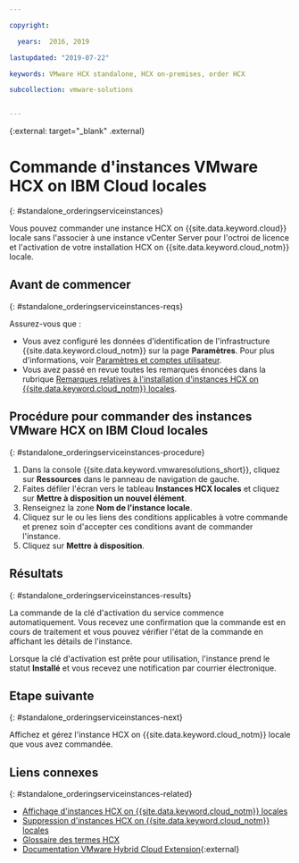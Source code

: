 ```yaml
---

copyright:

  years:  2016, 2019

lastupdated: "2019-07-22"

keywords: VMware HCX standalone, HCX on-premises, order HCX

subcollection: vmware-solutions


---
```


{:external: target="_blank" .external}

# Commande d'instances VMware HCX on IBM Cloud locales
{: #standalone_orderingserviceinstances}

Vous pouvez commander une instance HCX on {{site.data.keyword.cloud}} locale sans l'associer à une instance vCenter Server pour l'octroi de licence et l'activation de votre installation HCX on {{site.data.keyword.cloud_notm}} locale.

## Avant de commencer
{: #standalone_orderingserviceinstances-reqs}

Assurez-vous que :
*  Vous avez configuré les données d'identification de l'infrastructure {{site.data.keyword.cloud_notm}} sur la page **Paramètres**. Pour plus d'informations, voir [Paramètres et comptes utilisateur](/docs/services/vmwaresolutions/vmonic?topic=vmware-solutions-useraccount).
*  Vous avez passé en revue toutes les remarques énoncées dans la rubrique [Remarques relatives à l'installation d'instances HCX on {{site.data.keyword.cloud_notm}} locales](/docs/services/vmwaresolutions/services?topic=vmware-solutions-standalone_considerations).

## Procédure pour commander des instances VMware HCX on IBM Cloud locales
{: #standalone_orderingserviceinstances-procedure}

1. Dans la console {{site.data.keyword.vmwaresolutions_short}}, cliquez sur **Ressources** dans le panneau de navigation de gauche.
2. Faites défiler l'écran vers le tableau **Instances HCX locales** et cliquez sur **Mettre à disposition un nouvel élément**.
3. Renseignez la zone **Nom de l'instance locale**.
4. Cliquez sur le ou les liens des conditions applicables à votre commande et prenez soin d'accepter ces conditions avant de commander l'instance.
5. Cliquez sur **Mettre à disposition**.

## Résultats
{: #standalone_orderingserviceinstances-results}

La commande de la clé d'activation du service commence automatiquement. Vous recevez une confirmation que la commande est en cours de traitement et vous pouvez vérifier l'état de la commande en affichant les détails de l'instance.

Lorsque la clé d'activation est prête pour utilisation, l'instance prend le statut **Installé** et vous recevez une notification par courrier électronique.

## Etape suivante
{: #standalone_orderingserviceinstances-next}

Affichez et gérez l'instance HCX on {{site.data.keyword.cloud_notm}} locale que vous avez commandée.

## Liens connexes
{: #standalone_orderingserviceinstances-related}

* [Affichage d'instances HCX on {{site.data.keyword.cloud_notm}} locales](/docs/services/vmwaresolutions/services?topic=vmware-solutions-standalone_viewingserviceinstances)
* [Suppression d'instances HCX on {{site.data.keyword.cloud_notm}} locales](/docs/services/vmwaresolutions/services?topic=vmware-solutions-standalone_deletingserviceinstances)
* [Glossaire des termes HCX](/docs/services/vmwaresolutions/services?topic=vmware-solutions-hcx_glossary)
* [Documentation VMware Hybrid Cloud Extension](https://cloud.vmware.com/vmware-hcx/resources){:external}
